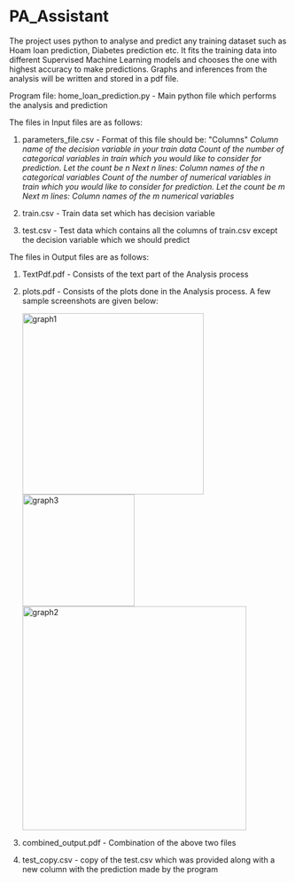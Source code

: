 # PA_Assistant
The project uses python to analyse and predict any training dataset such as Hoam loan prediction, Diabetes prediction etc. It fits the training data into different Supervised Machine Learning models and chooses the one with highest accuracy to make predictions. Graphs and inferences from the analysis will be written and stored in a pdf file. 

Program file:
home_loan_prediction.py - Main python file which performs the analysis and prediction

The files in Input files are as follows:
1. parameters_file.csv - Format of this file should be: 
                            "Columns"
                             *Column name of the decision variable in your train data*
                             *Count of the number of categorical variables in train which you would like to consider for prediction. Let the count be n*
                             *Next n lines: Column names of the n categorical variables*
                             *Count of the number of numerical variables in train which you would like to consider for prediction. Let the count be m*
                             *Next m lines: Column names of the m numerical variables*

2. train.csv - Train data set which has decision variable
3. test.csv - Test data which contains all the columns of train.csv except the decision variable which we should predict

The files in Output files are as follows:
1. TextPdf.pdf - Consists of the text part of the Analysis process
2. plots.pdf - Consists of the plots done in the Analysis process. A few sample screenshots are given below:

    <img width="327" alt="graph1" src="https://user-images.githubusercontent.com/57533513/102979146-a9d2b200-452b-11eb-93a2-58da19a86dde.PNG">
               
    <img width="202" alt="graph3" src="https://user-images.githubusercontent.com/57533513/102979252-d71f6000-452b-11eb-9bcb-92dbdbf56fb1.PNG">

    <img width="404" alt="graph2" src="https://user-images.githubusercontent.com/57533513/102979259-d981ba00-452b-11eb-9b09-81558f25e195.PNG">


3. combined_output.pdf - Combination of the above two files
4. test_copy.csv - copy of the test.csv which was provided along with a new column with the prediction made by the program

